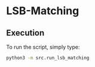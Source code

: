 # LSB-Matching

## Execution

To run the script, simply type:

```bash
python3 -m src.run_lsb_matching
```